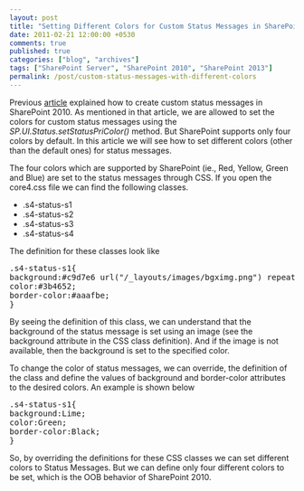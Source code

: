 ```yaml
---
layout: post
title: "Setting Different Colors for Custom Status Messages in SharePoint 2010"
date: 2011-02-21 12:00:00 +0530
comments: true
published: true
categories: ["blog", "archives"]
tags: ["SharePoint Server", "SharePoint 2010", "SharePoint 2013"]
permalink: /post/custom-status-messages-with-different-colors
---
```

<!-- more -->
<p>Previous <a href="http://spdeveloper.co.in/articles/pages/notificationsnstatus.aspx">article</a> explained how to create custom status messages in SharePoint 2010. As mentioned in that article, we are allowed to set the colors for custom status messages using the <em>SP.UI.Status.setStatusPriColor()</em> method. But SharePoint supports only four colors by default. In this article we will see how to set different colors (other than the default ones) for status messages.</p>
<p>The four colors which are supported by SharePoint (ie., Red, Yellow, Green and Blue) are set to the status messages through CSS. If you open the core4.css file we can find the following classes.</p>
<ul class="spd-ul">
<li>.s4-status-s1</li>
<li>.s4-status-s2</li>
<li>.s4-status-s3</li>
<li>.s4-status-s4</li>
</ul>
<p>The definition for these classes look like</p>
<pre class="brush:css;auto-links:false;toolbar:false" contenteditable="false">.s4-status-s1{
background:#c9d7e6 url("/_layouts/images/bgximg.png") repeat-x -0px -209px;
color:#3b4652;
border-color:#aaafbe;
}</pre>
<p>By seeing the definition of this class, we can understand that the background of the status message is set using an image (see the background attribute in the CSS class definition). And if the image is not available, then the background is set to the specified color.</p>
<p>To change the color of status messages, we can override, the definition of the class and define the values of background and border-color attributes to the desired colors. An example is shown below</p>
<pre class="brush:css;auto-links:false;toolbar:false" contenteditable="false">.s4-status-s1{
background:Lime;
color:Green;
border-color:Black;
}</pre>
<p>So, by overriding the definitions for these CSS classes we can set different colors to Status Messages. But we can define only four different colors to be set, which is the OOB behavior of SharePoint 2010.</p>
